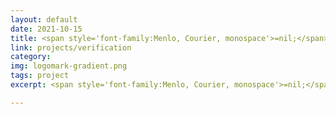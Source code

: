 ```yaml
---
layout: default
date: 2021-10-15
title: <span style='font-family:Menlo, Courier, monospace'>=nil;</span> Crypto3's In-EVM Solana "Light Client" State Verification
link: projects/verification
category: 
img: logomark-gradient.png
tags: project
excerpt: <span style='font-family:Menlo, Courier, monospace'>=nil;</span> Crypto3's in-EVM Solana's "light client" state verification paves the way to the implementation of Solana-Ethereum zk-Bridge, which would enable Solana-based assets to be transferred to Ethereum without any middlemen (relays, etc.) facilitating periodic proof generation.

---
```

